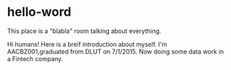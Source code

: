 # hello-word

This place is a "blabla" room talking about everything.

Hi humans! Here is a breif introduction about myself. I'm AACBZ001,graduated from DLUT on 7/1/2015. 
Now doing some data work in a Fintech company.

